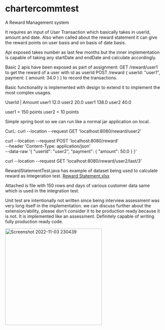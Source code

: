 # chartercommtest

A Reward Management system

It requires an input of User Transaction which basically takes in userId, amount and date.
Also when called about the reward statement it can give the reward points on user basis and on basis of date basis.

Api exposed takes number as last few months but the inner implementation is capable of taking any startDate and endDate and calculate accordingly.

Basic 2 apis have been exposed as part of assignment:
GET /reward/user1 to get the reward of a user with id as userId
POST /reward
{
  userId: "user1",
  payment: {
    amount: 34.0
  }
}
to record the transactions.

Basic functionality is implemented with design to extend it to implement the most complex usages.

UserId |  Amount
user1      12.0
user2      20.0
user1      138.0
user2      40.0


user1 = 150 points
user2 = 10 points

Simple spring boot so we can run like a normal jar application on local.



CurL:
curl --location --request GET 'localhost:8080/reward/user2'



curl --location --request POST 'localhost:8080/reward' \
--header 'Content-Type: application/json' \
--data-raw '{
    "userId": "user2",
    "payment": {
        "amount": 50.0
    }
}'


curl --location --request GET 'localhost:8080/reward/user2/last/3'


RewardStatementTest.java has example of dataset being used to calculate reward
as Integeration test.
[Reward Statement.xlsx](https://github.com/kmvarma184/chartercommtest/files/9921779/Reward.Statement.xlsx)

Attached is file with 150 rows and days of various customer data same which is used in the integration test.

Unit test are intentionally not written since being interview assessment was very long itself in the implementation. 
we can discuss further about the extension/ability, please don't consider it to be production ready because it is not. It is implemented like an assessment. Definitely capable of writing fully production ready code.



<img width="311" alt="Screenshot 2022-11-03 230439" src="https://user-images.githubusercontent.com/117094800/199794004-e763564e-5650-4283-82e2-e39e58a3474f.png">

